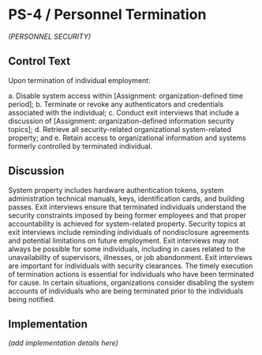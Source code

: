 # PS-4 / Personnel Termination

_(PERSONNEL SECURITY)_

## Control Text

Upon termination of individual employment:

a. Disable system access within [Assignment: organization-defined time period];
b. Terminate or revoke any authenticators and credentials associated with the individual;
c. Conduct exit interviews that include a discussion of [Assignment: organization-defined information security topics];
d. Retrieve all security-related organizational system-related property; and
e. Retain access to organizational information and systems formerly controlled by terminated individual.

## Discussion

System property includes hardware authentication tokens, system administration technical manuals, keys, identification cards, and building passes. Exit interviews ensure that terminated individuals understand the security constraints imposed by being former employees and that proper accountability is achieved for system-related property. Security topics at exit interviews include reminding individuals of nondisclosure agreements and potential limitations on future employment. Exit interviews may not always be possible for some individuals, including in cases related to the unavailability of supervisors, illnesses, or job abandonment. Exit interviews are important for individuals with security clearances. The timely execution of termination actions is essential for individuals who have been terminated for cause. In certain situations, organizations consider disabling the system accounts of individuals who are being terminated prior to the individuals being notified.

## Implementation

_(add implementation details here)_